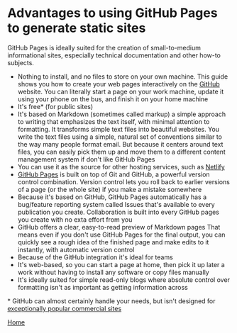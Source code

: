 # Advantages to using GitHub Pages to generate static sites

GitHub Pages is ideally suited for the creation of small-to-medium informational sites, 
especially technical documentation and other how-to subjects.

* Nothing to install, and no files to store on your own machine. This guide shows you how to create your web pages interactively on the [GitHub](https://github.com) website. You can literally start a page on your work machine, update it using your phone on the bus,
and finish it on your home machine
* It's free* (for public sites)
* It's based on Markdown (sometimes called markup) a simple approach to writing that emphasizes the text itself, with minimal
attention to formatting. It transforms simple text files into beautiful websites. You write the text files using a simple, 
natural set of conventions similar to the way many people format email. But
because it centers around text files, you can easily pick them up and move them to a different
content management system if don't like GitHub Pages
* You can use it as the source for other hosting services, such as [Netlify](https://netlify.com)
* [GitHub Pages](https://pages.github.com) is built on top of Git and GitHub, a powerful version control combination.
Version control lets you roll back to earlier versions of a page (or the whole site)
if you make a mistake somewhere
* Because it's based on GitHub, GitHub Pages automatically has a bug/feature reporting system called Issues that's available to every publication you create. Collaboration is built into every GitHub pages you create with no exta effort from you
* GitHub offers a clear, easy-to-read preview of Markdown pages 
That means even if you don't use GitHub Pages for the final output, you can quickly see a rough idea of the 
finished page and make edits to it instantly, with automatic version control
* Because of the GitHub integration it's ideal for teams
* It's web-based, so you can start a page at home, then pick it up later a work without having to 
install any software or copy files manually
* It's ideally suited for simple read-only blogs where absolute control over formatting isn't as important
as getting information across

\* GitHub can almost certainly handle your needs, but isn't designed for [exceptionally popular commercial sites](https://docs.github.com/en/github/managing-large-files/what-is-my-disk-quota) 

[Home](/README.md)

